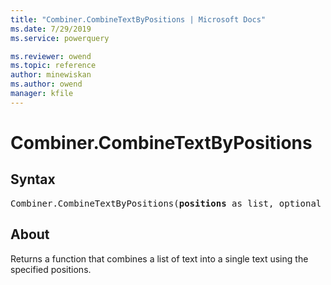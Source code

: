 ```yaml
---
title: "Combiner.CombineTextByPositions | Microsoft Docs"
ms.date: 7/29/2019
ms.service: powerquery

ms.reviewer: owend
ms.topic: reference
author: minewiskan
ms.author: owend
manager: kfile
---
```

# Combiner.CombineTextByPositions

## Syntax

<pre>
Combiner.CombineTextByPositions(<b>positions</b> as list, optional <b>template</b> as nullable text) as function 
</pre>
  
## About  
Returns a function that combines a list of text into a single text using the specified positions. 
 